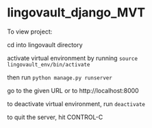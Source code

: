 # lingovault_django_MVT

To view project:

cd into lingovault directory

activate virtual environment by running `source lingovault_env/bin/activate`

then run `python manage.py runserver`

go to the given URL or to http://localhost:8000

to deactivate virtual environment, run `deactivate`

to quit the server, hit CONTROL-C

##
